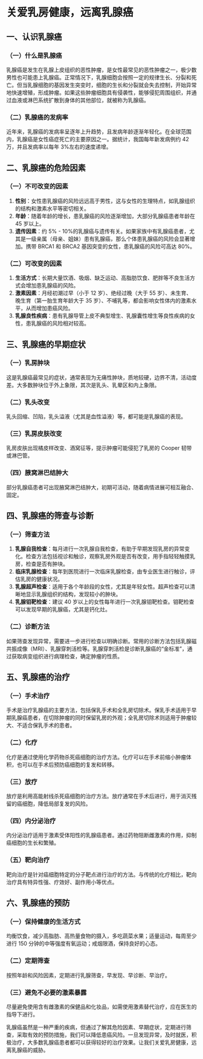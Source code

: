 # 关爱乳房健康，远离乳腺癌

## 一、认识乳腺癌
### （一）什么是乳腺癌
乳腺癌是发生在乳腺上皮组织的恶性肿瘤，是女性最常见的恶性肿瘤之一，极少数男性也可能患上乳腺癌。正常情况下，乳腺细胞会按照一定的规律生长、分裂和死亡。但当乳腺细胞的基因发生突变时，细胞的生长和分裂就会失去控制，开始异常地快速增殖，形成肿瘤。如果这些肿瘤细胞具有侵袭性，能够侵犯周围组织，并通过血液或淋巴系统扩散到身体的其他部位，就被称为乳腺癌。

### （二）乳腺癌的发病率
近年来，乳腺癌的发病率呈逐年上升趋势，且发病年龄逐渐年轻化。在全球范围内，乳腺癌是女性癌症死亡的主要原因之一。据统计，我国每年新发病例约 42 万，并且发病率以每年 3%左右的速度递增。

## 二、乳腺癌的危险因素
### （一）不可改变的因素
1. **性别**：女性患乳腺癌的风险远远高于男性，这与女性的生理特点，如乳腺组织的结构和激素水平等密切相关。
2. **年龄**：随着年龄的增长，患乳腺癌的风险逐渐增加，大部分乳腺癌患者年龄在 45 岁以上。
3. **遗传因素**：约 5% - 10%的乳腺癌与遗传有关。如果家族中有乳腺癌患者，尤其是一级亲属（母亲、姐妹）患有乳腺癌，那么个体患乳腺癌的风险会显著增加。携带 BRCA1 和 BRCA2 基因突变的女性，患乳腺癌的风险可高达 80%。

### （二）可改变的因素
1. **生活方式**：长期大量饮酒、吸烟、缺乏运动、高脂肪饮食、肥胖等不良生活方式会增加患乳腺癌的风险。
2. **激素因素**：月经初潮过早（小于 12 岁）、绝经过晚（大于 55 岁）、未生育、晚生育（第一胎生育年龄大于 35 岁）、不哺乳等，都会影响女性体内的激素水平，从而增加患癌风险。
3. **乳腺良性疾病**：患有乳腺导管上皮不典型增生、乳腺囊性增生等良性疾病的女性，患乳腺癌的风险相对较高。

## 三、乳腺癌的早期症状
### （一）乳房肿块
这是乳腺癌最常见的症状，通常表现为无痛性肿块，质地较硬，边界不清，活动度差。大多数肿块位于外上象限，其次是乳头、乳晕区和内上象限。

### （二）乳头改变
乳头回缩、凹陷，乳头溢液（尤其是血性溢液）等，都可能是乳腺癌的表现。

### （三）乳房皮肤改变
乳房皮肤出现橘皮样改变、酒窝征等，提示肿瘤可能侵犯了乳房的 Cooper 韧带或淋巴管。

### （四）腋窝淋巴结肿大
部分乳腺癌患者可出现腋窝淋巴结肿大，初期可活动，随着病情进展可相互融合、固定。

## 四、乳腺癌的筛查与诊断
### （一）筛查方法
1. **乳腺自我检查**：每月进行一次乳腺自我检查，有助于早期发现乳房的异常变化。检查方法包括视诊和触诊，观察乳房外观是否有改变，用手指轻轻触摸乳房，检查是否有肿块。
2. **临床乳腺检查**：每年到医院进行一次临床乳腺检查，由专业医生进行触诊，评估乳房的健康状况。
3. **乳腺超声检查**：适用于各个年龄段的女性，尤其是年轻女性。超声检查可以清晰地显示乳腺组织的结构，发现较小的肿块。
4. **乳腺钼靶检查**：建议 40 岁以上的女性每年进行一次乳腺钼靶检查。钼靶检查可以发现早期的乳腺癌，尤其是钙化灶。

### （二）诊断方法
如果筛查发现异常，需要进一步进行检查以明确诊断。常用的诊断方法包括乳腺磁共振成像（MRI）、乳腺穿刺活检等。乳腺穿刺活检是诊断乳腺癌的“金标准”，通过获取病变组织进行病理检查，确定肿瘤的性质。

## 五、乳腺癌的治疗
### （一）手术治疗
手术是治疗乳腺癌的主要方法，包括保乳手术和全乳房切除术。保乳手术适用于早期乳腺癌患者，在切除肿瘤的同时保留乳房的外观；全乳房切除术则适用于肿瘤较大、不适合保乳手术的患者。

### （二）化疗
化疗是通过使用化学药物杀死癌细胞的治疗方法。化疗可以在手术前缩小肿瘤体积，也可以在手术后预防癌细胞的复发和转移。

### （三）放疗
放疗是利用高能射线杀死癌细胞的治疗方法。放疗通常在手术后进行，用于消灭残留的癌细胞，降低局部复发的风险。

### （四）内分泌治疗
内分泌治疗适用于激素受体阳性的乳腺癌患者。通过药物阻断雌激素的作用，抑制癌细胞的生长和繁殖。

### （五）靶向治疗
靶向治疗是针对癌细胞特定的分子靶点进行治疗的方法。与传统的化疗相比，靶向治疗具有特异性强、疗效好、副作用小等优点。

## 六、乳腺癌的预防
### （一）保持健康的生活方式
均衡饮食，减少高脂肪、高热量食物的摄入，多吃蔬菜水果；适量运动，每周至少进行 150 分钟的中等强度有氧运动；戒烟限酒，保持良好的心态。

### （二）定期筛查
按照年龄和风险因素，定期进行乳腺筛查，早发现、早诊断、早治疗。

### （三）避免不必要的激素暴露
尽量避免使用含有雌激素的保健品和化妆品，如需使用激素替代治疗，应在医生的指导下进行。

乳腺癌虽然是一种严重的疾病，但通过了解其危险因素、早期症状，定期进行筛查，采取有效的预防措施，我们可以降低患癌风险。一旦发现异常，及时就医，积极治疗，大多数乳腺癌患者都可以获得较好的治疗效果。让我们关爱乳房健康，远离乳腺癌的威胁。 